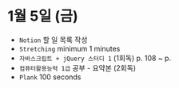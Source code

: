 # 1월 5일 (금)

- `Notion` 할 일 목록 작성
- `Stretching` minimum 1 minutes
- `자바스크립트 + jQuery 스터디 1` (1회독) p. 108 ~ p. 
- `컴퓨터활용능력 1급` 공부 - 요약본 (2회독)
- `Plank` 100 seconds

